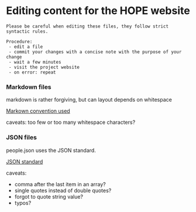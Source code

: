 # Editing content for the HOPE website

```
Please be careful when editing these files, they follow strict syntactic rules.

Procedure: 
 - edit a file
 - commit your changes with a concise note with the purpose of your change
 - wait a few minutes
 - visit the project website 
 - on error: repeat
```

### Markdown files

markdown is rather forgiving, but can layout depends on whitespace

[Markown convention used](https://markdown-it.github.io/)

caveats: too few or too many whitespace characters?

### JSON files

people.json uses the JSON standard.

[JSON standard](https://www.json.org/json-en.html)

caveats: 
  - comma after the last item in an array?
  - single quotes instead of double quotes?
  - forgot to quote string value?
  - typos?
